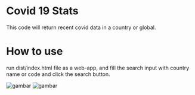 # Covid 19 Stats

This code will return recent covid data in a country or global.

# How to use

run dist/index.html file as a web-app, and fill the search input with country name or code and click the search button.

![gambar](https://user-images.githubusercontent.com/66422665/137573301-38a81c58-8f8d-446b-affd-c017f6866a66.png)
![gambar](https://user-images.githubusercontent.com/66422665/137573314-498aacc4-b3d5-4489-9fbc-7c43e7a50929.png)

